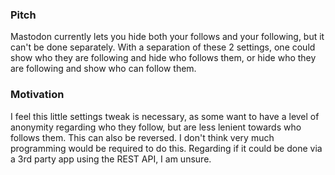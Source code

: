 ### Pitch

Mastodon currently lets you hide both your follows and your following, but it can't be done separately. With a separation of these 2 settings, one could show who they are following and hide who follows them, or hide who they are following and show who can follow them.

### Motivation

I feel this little settings tweak is necessary, as some want to have a level of anonymity regarding who they follow, but are less lenient towards who follows them. This can also be reversed.
I don't think very much programming would be required to do this. Regarding if it could be done via a 3rd party app using the REST API, I am unsure.

